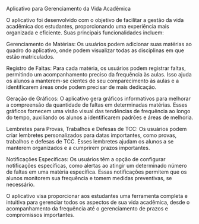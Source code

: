Aplicativo para Gerenciamento da Vida Acadêmica

O aplicativo foi desenvolvido com o objetivo de facilitar a gestão da vida acadêmica dos estudantes, proporcionando uma experiência mais organizada e eficiente. Suas principais funcionalidades incluem:

Gerenciamento de Matérias: Os usuários podem adicionar suas matérias ao quadro do aplicativo, onde podem visualizar todas as disciplinas em que estão matriculados.

Registro de Faltas: Para cada matéria, os usuários podem registrar faltas, permitindo um acompanhamento preciso da frequência às aulas. Isso ajuda os alunos a manterem-se cientes de seu comparecimento às aulas e a identificarem áreas onde podem precisar de mais dedicação.

Geração de Gráficos: O aplicativo gera gráficos informativos para melhorar a compreensão da quantidade de faltas em determinadas matérias. Esses gráficos fornecem uma visão visual das tendências de frequência ao longo do tempo, auxiliando os alunos a identificarem padrões e áreas de melhoria.

Lembretes para Provas, Trabalhos e Defesas de TCC: Os usuários podem criar lembretes personalizados para datas importantes, como provas, trabalhos e defesas de TCC. Esses lembretes ajudam os alunos a se manterem organizados e a cumprirem prazos importantes.

Notificações Específicas: Os usuários têm a opção de configurar notificações específicas, como alertas ao atingir um determinado número de faltas em uma matéria específica. Essas notificações permitem que os alunos monitorem sua frequência e tomem medidas preventivas, se necessário.

O aplicativo visa proporcionar aos estudantes uma ferramenta completa e intuitiva para gerenciar todos os aspectos de sua vida acadêmica, desde o acompanhamento da frequência até o gerenciamento de prazos e compromissos importantes.
